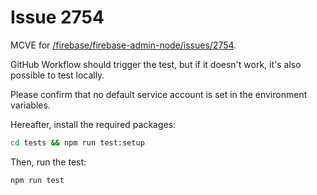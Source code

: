 # Issue 2754

MCVE for [/firebase/firebase-admin-node/issues/2754](https://github.com/firebase/firebase-admin-node/issues/2754).

GitHub Workflow should trigger the test, but if it doesn't work, it's also possible to test locally.

Please confirm that no default service account is set in the environment variables.

Hereafter, install the required packages:

```bash
cd tests && npm run test:setup
```

Then, run the test:

```bash
npm run test
```
